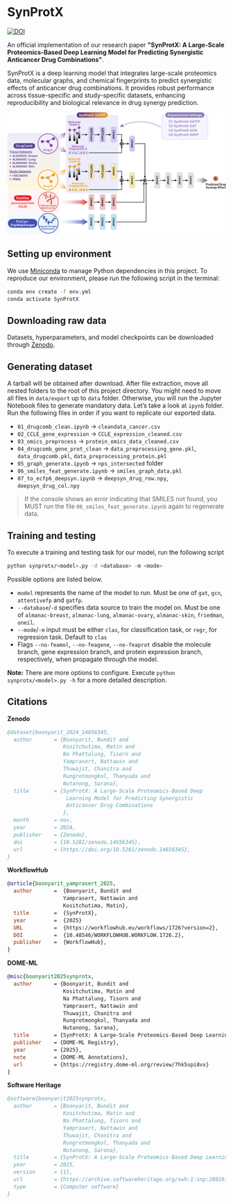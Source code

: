 # SynProtX

[![DOI](https://zenodo.org/badge/DOI/10.5281/zenodo.13285494.svg)](https://doi.org/10.5281/zenodo.13285494)

An official implementation of our research paper **"SynProtX: A Large-Scale Proteomics-Based Deep Learning Model for Predicting Synergistic Anticancer Drug Combinations"**.

SynProtX is a deep learning model that integrates large-scale proteomics data, molecular graphs, and chemical fingerprints to predict synergistic effects of anticancer drug combinations. It provides robust performance across tissue-specific and study-specific datasets, enhancing reproducibility and biological relevance in drug synergy prediction.

![SynProtX architecture](https://github.com/manbaritone/SynProtX/blob/main/synprotx_architect.png)

## Setting up environment

We use [Miniconda](https://docs.anaconda.com/miniconda/) to manage Python dependencies in this project. To reproduce our environment, please run the following script in the terminal:

```sh
conda env create -f env.yml
conda activate SynProtX
```

## Downloading raw data

Datasets, hyperparameters, and model checkpoints can be downloaded through [Zenodo](https://doi.org/10.5281/zenodo.13285494).

## Generating dataset

A tarball will be obtained after download. After file extraction, move all nested folders to the root of this project directory. You might need to move all files in `data/export` up to `data` folder. Otherwise, you will run the Jupyter Notebook files to generate mandatory data. Let’s take a look at `ipynb` folder. Run the following files in order if you want to replicate our exported data.

- `01_drugcomb_clean.ipynb` → `cleandata_cancer.csv`
- `02_CCLE_gene_expression` → `CCLE_expression_cleaned.csv`
- `03_omics_preprocess` → `protein_omics_data_cleaned.csv`
- `04_drugcomb_gene_prot_clean` → `data_preprocessing_gene.pkl`, `data_drugcomb.pkl`, `data_preprocessing_protein.pkl`
- `05_graph_generate.ipynb` → `nps_intersected` folder
- `06_smiles_feat_generate.ipynb` → `smiles_graph_data.pkl`
- `07_to_ecfp6_deepsyn.ipynb` → `deepsyn_drug_row.npy`, `deepsyn_drug_col.npy`

> If the console shows an error indicating that SMILES not found, you MUST run the file `06_smiles_feat_generate.ipynb` again to regenerate data.

## Training and testing

To execute a training and testing task for our model, run the following script

```sh
python synprotx/<model>.py -d <database> -m <mode>
```

Possible options are listed below.

- `model` represents the name of the model to run. Must be one of `gat`, `gcn`, `attentivefp` and `gatfp`.
- `--database`/`-d` specifies data source to train the model on. Must be one of `almanac-breast`, `almanac-lung`, `almanac-ovary`, `almanac-skin`, `friedman`, `oneil`.
- `--mode`/`-m` input must be either `clas`, for classification task, or `regr`, for regression task. Default to `clas`
- Flags `--no-feamol`, `--no-feagene`, `--no-feaprot` disable the molecule branch, gene expression branch, and protein expression branch, respectively, when propagate through the model.

**Note:** There are more options to configure. Execute `python  synprotx/<model>.py -h` for a more detailed description.

## Citations

**Zenodo**
```bibtex
@dataset{boonyarit_2024_14656345,
  author       = {Boonyarit, Bundit and
                  Kositchutima, Matin and
                  Na Phattalung, Tisorn and
                  Yamprasert, Nattawin and
                  Thuwajit, Chanitra and
                  Rungrotmongkol, Thanyada and
                  Nutanong, Sarana},
  title        = {SynProtX: A Large-Scale Proteomics-Based Deep
                   Learning Model for Predicting Synergistic
                   Anticancer Drug Combinations
                  },
  month        = nov,
  year         = 2024,
  publisher    = {Zenodo},
  doi          = {10.5281/zenodo.14656345},
  url          = {https://doi.org/10.5281/zenodo.14656345},
}
```

**WorkflowHub**
```bibtex
@article{boonyarit_yamprasert_2025,
  author       =  {Boonyarit, Bundit and
                  Yamprasert, Nattawin and
                  Kositchutima, Matin},
  title        =  {SynProtX},
  year         =  {2025}
  URL          =  {https://workflowhub.eu/workflows/1726?version=2},
  DOI          =  {10.48546/WORKFLOWHUB.WORKFLOW.1726.2},
  publisher    =  {WorkflowHub},
}
```

**DOME-ML**
```bibtex
@misc{boonyarit2025synprotx,
  author       = {Boonyarit, Bundit and
                  Kositchutima, Matin and
                  Na Phattalung, Tisorn and
                  Yamprasert, Nattawin and
                  Thuwajit, Chanitra and
                  Rungrotmongkol, Thanyada and
                  Nutanong, Sarana},
  title        = {SynProtX: A Large-Scale Proteomics-Based Deep Learning Model for Predicting Synergistic Anticancer Drug Combinations},
  publisher    = {DOME-ML Registry},
  year         = {2025},
  note         = {DOME-ML Annotations},
  url          = {https://registry.dome-ml.org/review/7hk5upi8vx}
}
```

**Software Heritage**
```bibtex
@software{boonyarit2025synprotx,
  author       = {Boonyarit, Bundit and
                  Kositchutima, Matin and
                  Na Phattalung, Tisorn and
                  Yamprasert, Nattawin and
                  Thuwajit, Chanitra and
                  Rungrotmongkol, Thanyada and
                  Nutanong, Sarana},
  title        = {SynProtX: A Large-Scale Proteomics-Based Deep Learning Model for Predicting Synergistic Anticancer Drug Combinations},
  year         = 2025,
  version      = {1},
  url          = {https://archive.softwareheritage.org/swh:1:snp:28019112cc4ea0fdcb8c529e6c895b0dcc434add;origin=https://github.com/manbaritone/SynProtX}},
  type         = {Computer software}
}
```

